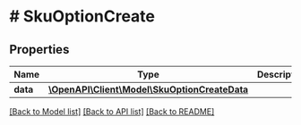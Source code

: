 # # SkuOptionCreate

## Properties

Name | Type | Description | Notes
------------ | ------------- | ------------- | -------------
**data** | [**\OpenAPI\Client\Model\SkuOptionCreateData**](SkuOptionCreateData.md) |  |

[[Back to Model list]](../../README.md#models) [[Back to API list]](../../README.md#endpoints) [[Back to README]](../../README.md)
